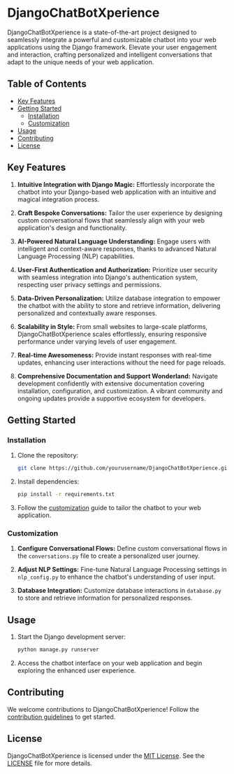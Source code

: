 # DjangoChatBotXperience

DjangoChatBotXperience is a state-of-the-art project designed to seamlessly integrate a powerful and customizable chatbot into your web applications using the Django framework. Elevate your user engagement and interaction, crafting personalized and intelligent conversations that adapt to the unique needs of your web application.

## Table of Contents

- [Key Features](#key-features)
- [Getting Started](#getting-started)
  - [Installation](#installation)
  - [Customization](#customization)
- [Usage](#usage)
- [Contributing](#contributing)
- [License](#license)

## Key Features

1. **Intuitive Integration with Django Magic:** Effortlessly incorporate the chatbot into your Django-based web application with an intuitive and magical integration process.

2. **Craft Bespoke Conversations:** Tailor the user experience by designing custom conversational flows that seamlessly align with your web application's design and functionality.

3. **AI-Powered Natural Language Understanding:** Engage users with intelligent and context-aware responses, thanks to advanced Natural Language Processing (NLP) capabilities.

4. **User-First Authentication and Authorization:** Prioritize user security with seamless integration into Django's authentication system, respecting user privacy settings and permissions.

5. **Data-Driven Personalization:** Utilize database integration to empower the chatbot with the ability to store and retrieve information, delivering personalized and contextually aware responses.

6. **Scalability in Style:** From small websites to large-scale platforms, DjangoChatBotXperience scales effortlessly, ensuring responsive performance under varying levels of user engagement.

7. **Real-time Awesomeness:** Provide instant responses with real-time updates, enhancing user interactions without the need for page reloads.

8. **Comprehensive Documentation and Support Wonderland:** Navigate development confidently with extensive documentation covering installation, configuration, and customization. A vibrant community and ongoing updates provide a supportive ecosystem for developers.

## Getting Started

### Installation

1. Clone the repository:

    ```bash
    git clone https://github.com/yourusername/DjangoChatBotXperience.git
    ```

2. Install dependencies:

    ```bash
    pip install -r requirements.txt
    ```

3. Follow the [customization](#customization) guide to tailor the chatbot to your web application.

### Customization

1. **Configure Conversational Flows:**
   Define custom conversational flows in the `conversations.py` file to create a personalized user journey.

2. **Adjust NLP Settings:**
   Fine-tune Natural Language Processing settings in `nlp_config.py` to enhance the chatbot's understanding of user input.

3. **Database Integration:**
   Customize database interactions in `database.py` to store and retrieve information for personalized responses.

## Usage

1. Start the Django development server:

    ```bash
    python manage.py runserver
    ```

2. Access the chatbot interface on your web application and begin exploring the enhanced user experience.

## Contributing

We welcome contributions to DjangoChatBotXperience! Follow the [contribution guidelines](CONTRIBUTING.md) to get started.

## License

DjangoChatBotXperience is licensed under the [MIT License](LICENSE). See the [LICENSE](LICENSE) file for more details.

